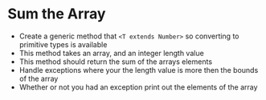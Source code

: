 # Sum the Array
 - Create a generic method that `<T extends Number>` so converting to primitive types is available
 - This method takes an array, and an integer length value
 - This method should return the sum of the arrays elements
 - Handle exceptions where your the length value is more then the bounds of the array
 - Whether or not you had an exception print out the elements of the array